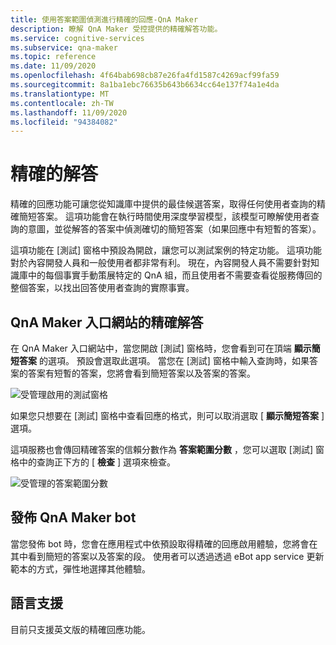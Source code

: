 ```yaml
---
title: 使用答案範圍偵測進行精確的回應-QnA Maker
description: 瞭解 QnA Maker 受控提供的精確解答功能。
ms.service: cognitive-services
ms.subservice: qna-maker
ms.topic: reference
ms.date: 11/09/2020
ms.openlocfilehash: 4f64bab698cb87e26fa4fd1587c4269acf99fa59
ms.sourcegitcommit: 8a1ba1ebc76635b643b6634cc64e137f74a1e4da
ms.translationtype: MT
ms.contentlocale: zh-TW
ms.lasthandoff: 11/09/2020
ms.locfileid: "94384082"
---
```

# <a name="precise-answering"></a>精確的解答

精確的回應功能可讓您從知識庫中提供的最佳候選答案，取得任何使用者查詢的精確簡短答案。 這項功能會在執行時間使用深度學習模型，該模型可瞭解使用者查詢的意圖，並從解答的答案中偵測確切的簡短答案（如果回應中有短暫的答案）。 

這項功能在 [測試] 窗格中預設為開啟，讓您可以測試案例的特定功能。 這項功能對於內容開發人員和一般使用者都非常有利。 現在，內容開發人員不需要針對知識庫中的每個事實手動策展特定的 QnA 組，而且使用者不需要查看從服務傳回的整個答案，以找出回答使用者查詢的實際事實。 

## <a name="precise-answering-on-qna-maker-portal"></a>QnA Maker 入口網站的精確解答

在 QnA Maker 入口網站中，當您開啟 [測試] 窗格時，您會看到可在頂端 **顯示簡短答案** 的選項。 預設會選取此選項。 當您在 [測試] 窗格中輸入查詢時，如果答案的答案有短暫的答案，您將會看到簡短答案以及答案的答案。 
 
![受管理啟用的測試窗格](../QnAMaker/media/conversational-context/test-pane-with-managed.png)

如果您只想要在 [測試] 窗格中查看回應的格式，則可以取消選取 [ **顯示簡短答案** ] 選項。 

這項服務也會傳回精確答案的信賴分數作為 **答案範圍分數** ，您可以選取 [測試] 窗格中的查詢正下方的 [ **檢查** ] 選項來檢查。

![受管理的答案範圍分數](../QnAMaker/media/conversational-context/managed-answer-span-score.png)

## <a name="publishing-a-qna-maker-bot"></a>發佈 QnA Maker bot

當您發佈 bot 時，您會在應用程式中依預設取得精確的回應啟用體驗，您將會在其中看到簡短的答案以及答案的段。 使用者可以透過透過 eBot app service 更新範本的方式，彈性地選擇其他體驗。 

## <a name="language-support"></a>語言支援

目前只支援英文版的精確回應功能。

